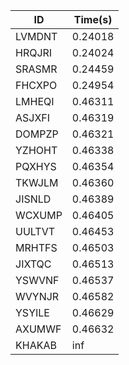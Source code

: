 |ID|Time(s)|
|-|-|
|LVMDNT|0.24018|
|HRQJRI|0.24024|
|SRASMR|0.24459|
|FHCXPO|0.24954|
|LMHEQI|0.46311|
|ASJXFI|0.46319|
|DOMPZP|0.46321|
|YZHOHT|0.46338|
|PQXHYS|0.46354|
|TKWJLM|0.46360|
|JISNLD|0.46389|
|WCXUMP|0.46405|
|UULTVT|0.46453|
|MRHTFS|0.46503|
|JIXTQC|0.46513|
|YSWVNF|0.46537|
|WVYNJR|0.46582|
|YSYILE|0.46629|
|AXUMWF|0.46632|
|KHAKAB|inf|
